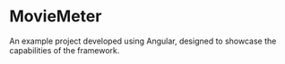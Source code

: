# MovieMeter
An example project developed using Angular, designed to showcase the capabilities of the framework.
